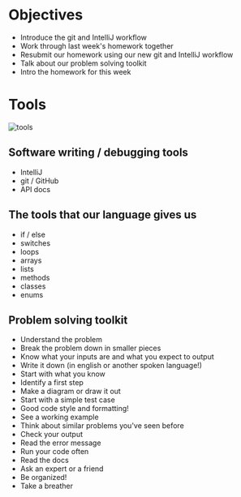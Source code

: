 # Objectives

- Introduce the git and IntelliJ workflow
- Work through last week's homework together
- Resubmit our homework using our new git and IntelliJ workflow
- Talk about our problem solving toolkit
- Intro the homework for this week

# Tools 

![tools](./tools.jpg)


## Software writing / debugging tools
- IntelliJ
- git / GitHub
- API docs

## The tools that our language gives us
- if / else
- switches
- loops
- arrays
- lists
- methods
- classes
- enums

## Problem solving toolkit

- Understand the problem
- Break the problem down in smaller pieces
- Know what your inputs are and what you expect to output
- Write it down (in english or another spoken language!)
- Start with what you know
- Identify a first step 
- Make a diagram or draw it out
- Start with a simple test case
- Good code style and formatting!
- See a working example 
- Think about similar problems you've seen before
- Check your output
- Read the error message
- Run your code often
- Read the docs
- Ask an expert or a friend
- Be organized!
- Take a breather
